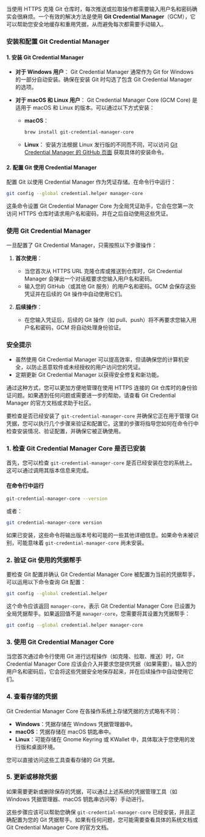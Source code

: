 当使用 HTTPS 克隆 Git 仓库时，每次推送或拉取操作都需要输入用户名和密码确实会很麻烦。一个有效的解决方法是使用 **Git Credential Manager**（GCM），它可以帮助您安全地缓存和重用凭据，从而避免每次都需要手动输入。

### 安装和配置 Git Credential Manager

#### 1. **安装 Git Credential Manager**

- **对于 Windows 用户**：
  Git Credential Manager 通常作为 Git for Windows 的一部分自动安装。确保在安装 Git 时勾选了包含 Git Credential Manager 的选项。

- **对于 macOS 和 Linux 用户**：
  Git Credential Manager Core (GCM Core) 是适用于 macOS 和 Linux 的版本。可以通过以下方式安装：

  - **macOS**：

    ```bash
    brew install git-credential-manager-core
    ```

  - **Linux**：
    安装方法根据 Linux 发行版的不同而不同，可以访问 [Git Credential Manager 的 GitHub 页面](https://github.com/GitCredentialManager/git-credential-manager) 获取具体的安装命令。

#### 2. **配置 Git 使用 Credential Manager**

配置 Git 以使用 Credential Manager 作为凭证存储。在命令行中运行：

```bash
git config --global credential.helper manager-core
```

这条命令设置 Git Credential Manager Core 为全局凭证助手，它会在您第一次访问 HTTPS 仓库时请求用户名和密码，并在之后自动使用这些凭证。

### 使用 Git Credential Manager

一旦配置了 Git Credential Manager，只需按照以下步骤操作：

1. **首次使用**：
   - 当您首次从 HTTPS URL 克隆仓库或推送到仓库时，Git Credential Manager 会弹出一个对话框要求您输入用户名和密码。
   - 输入您的 GitHub（或其他 Git 服务）的用户名和密码。GCM 会保存这些凭证并在后续的 Git 操作中自动使用它们。

2. **后续操作**：
   - 在您输入凭证后，后续的 Git 操作（如 pull、push）将不再要求您输入用户名和密码，GCM 将自动处理身份验证。

### 安全提示

- 虽然使用 Git Credential Manager 可以提高效率，但请确保您的计算机安全，以防止恶意软件或未经授权的用户访问您的凭证。
- 定期更新 Git Credential Manager 以获得安全修复和新功能。

通过这种方式，您可以更加方便地管理在使用 HTTPS 连接的 Git 仓库时的身份验证问题。如果遇到任何问题或需要进一步的帮助，请查看 Git Credential Manager 的官方文档或求助于社区。

要检查是否已经安装了 `git-credential-manager-core` 并确保它正在用于管理 Git 凭据，您可以执行几个步骤来验证和配置它。这里的步骤将指导您如何在命令行中检查安装情况、验证配置，并确保它被正确使用。

### 1. 检查 Git Credential Manager Core 是否已安装

首先，您可以检查 `git-credential-manager-core` 是否已经安装在您的系统上。这可以通过调用其版本信息来完成。

#### 在命令行中运行

```bash
git-credential-manager-core --version
```

或者：

```bash
git credential-manager-core version
```

如果已安装，这些命令将输出版本号和可能的一些其他详细信息。如果命令未被识别，可能意味着 `git-credential-manager-core` 尚未安装。

### 2. 验证 Git 使用的凭据帮手

要检查 Git 配置并确认 Git Credential Manager Core 被配置为当前的凭据帮手，可以运用以下命令查询 Git 配置：

```bash
git config --global credential.helper
```

这个命令应该返回 `manager-core`，表示 Git Credential Manager Core 已设置为全局凭据帮手。如果返回值不是 `manager-core`，您需要将其设置为凭据帮手：

```bash
git config --global credential.helper manager-core
```

### 3. 使用 Git Credential Manager Core

当您首次通过命令行使用 Git 进行远程操作（如克隆、拉取、推送）时，Git Credential Manager Core 应该会介入并要求您提供凭据（如果需要）。输入您的用户名和密码后，它会将这些凭据安全地保存起来，并在后续操作中自动使用它们。

### 4. 查看存储的凭据

Git Credential Manager Core 在各操作系统上存储凭据的方式略有不同：

- **Windows**：凭据存储在 Windows 凭据管理器中。
- **macOS**：凭据存储在 macOS 钥匙串中。
- **Linux**：可能存储在 Gnome Keyring 或 KWallet 中，具体取决于您使用的发行版和桌面环境。

您可以直接访问这些工具查看存储的 Git 凭据。

### 5. 更新或移除凭据

如果需要更新或删除保存的凭据，可以通过上述系统的凭据管理工具（如 Windows 凭据管理器、macOS 钥匙串访问等）手动进行。

这些步骤应该可以帮助您确保 `git-credential-manager-core` 已经安装，并且正确配置为您的 Git 凭据帮手。如果有任何问题，您可能需要查看具体的系统文档或 Git Credential Manager Core 的官方文档。
